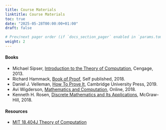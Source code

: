 ```yaml
---
title: Course Materials
linktitle: Course Materials
toc: true
date: "2025-05-28T00:00:00+01:00"
draft: false

# Prev/next pager order (if `docs_section_pager` enabled in `params.toml`)
weight: 2
---
```


#### Books

- Michael Sipser, [Introduction to the Theory of Computation](https://www.cengage.com/c/introduction-to-the-theory-of-computation-3e-sipser/9781133187790/), Cengage, 2013.
- Richard Hammack, [Book of Proof](https://richardhammack.github.io/BookOfProof/), Self published, 2018.
- Daniel J. Velleman, [How To Prove It](https://www.cambridge.org/us/universitypress/subjects/mathematics/logic-categories-and-sets/how-prove-it-structured-approach-3rd-edition?format=PB&isbn=9781108424189), Cambridge University Press, 2019.
- Avi Wigderson, [Mathematics and Computation](https://www.math.ias.edu/files/mathandcomp.pdf), Online, 2018.
- Kenneth H. Rosen, [Discrete Mathematics and Its Applications](https://www.mheducation.com/highered/product/Discrete-Mathematics-and-Its-Applications-Rosen.html), McGraw-Hill, 2018.

#### Resources

- [MIT 18.404J Theory of Computation](https://www.youtube.com/watch?v=9syvZr-9xwk&list=PLUl4u3cNGP60_JNv2MmK3wkOt9syvfQWY)
